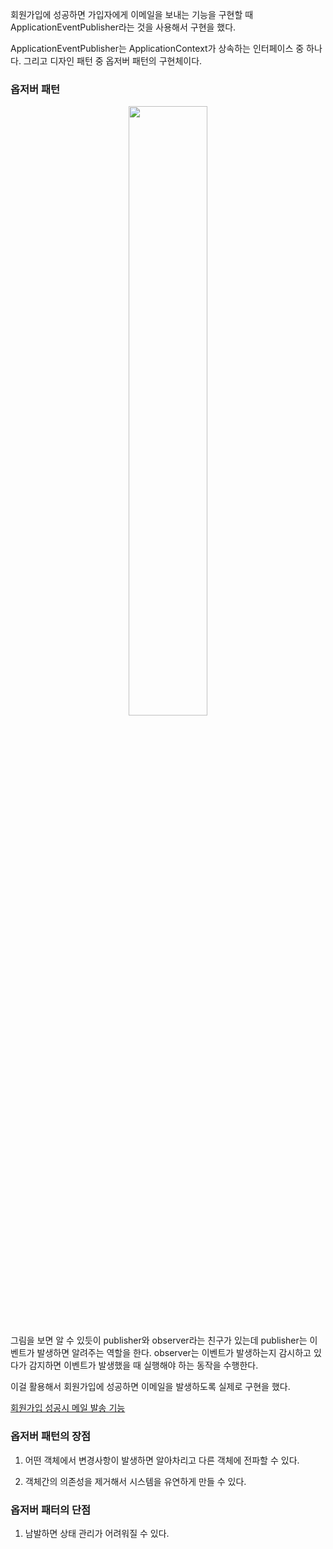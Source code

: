 회원가입에 성공하면 가입자에게 이메일을 보내는 기능을 구현할 때 ApplicationEventPublisher라는 것을 사용해서 구현을 했다.

ApplicationEventPublisher는 ApplicationContext가 상속하는 인터페이스 중 하나다. 그리고 디자인 패턴 중 옵저버 패턴의 구현체이다.

### 옵저버 패턴

<center>
  <img
    src="https://github.com/user-attachments/assets/9ca64e20-a812-4c73-bf41-aeeb54f958cc"
    width="50%"
  />
</center>

그림을 보면 알 수 있듯이 publisher와 observer라는 친구가 있는데 publisher는 이벤트가 발생하면 알려주는 역할을 한다. observer는 이벤트가 발생하는지 감시하고 있다가 감지하면 이벤트가 발생했을 때 실행해야 하는 동작을 수행한다.

이걸 활용해서 회원가입에 성공하면 이메일을 발생하도록 실제로 구현을 했다.

[회원가입 성공시 메일 발송 기능](<https://github.com/dongdong8343/TIL/blob/main/(Project)%ED%94%BC%EB%B6%80%20%EC%BB%A4%EB%AE%A4%EB%8B%88%ED%8B%B0/(v1)7.%20%ED%9A%8C%EC%9B%90%EA%B0%80%EC%9E%85%20%EC%84%B1%EA%B3%B5%20%EC%8B%9C%20%EB%A9%94%EC%9D%BC%20%EB%B0%9C%EC%86%A1.md>)

### 옵저버 패턴의 장점

1. 어떤 객체에서 변경사항이 발생하면 알아차리고 다른 객체에 전파할 수 있다.

2. 객체간의 의존성을 제거해서 시스템을 유연하게 만들 수 있다.

### 옵저버 패터의 단점

1. 남발하면 상태 관리가 어려워질 수 있다.
